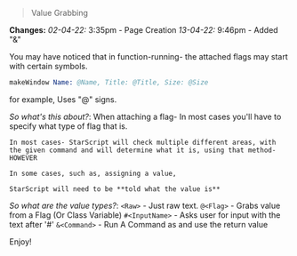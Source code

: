 > Value Grabbing

**Changes:**
*02-04-22:* 3:35pm - Page Creation
*13-04-22:* 9:46pm - Added "&"

You may have noticed that in function-running- the attached flags may start with certain symbols.
```s
makeWindow Name: @Name, Title: @Title, Size: @Size
```
for example, Uses "@" signs.

*So what's this about?*:
    When attaching a flag- In most cases you'll have to specify what type of flag that is.

    In most cases- StarScript will check multiple different areas, with the given command and will determine what it is, using that method- HOWEVER

    In some cases, such as, assigning a value,

    StarScript will need to be **told what the value is**

*So what are the value types?*:
    `<Raw>` - Just raw text.
    `@<Flag>` - Grabs value from a Flag (Or Class Variable)
    `#<InputName>` - Asks user for input with the text after '#'
    `&<Command>` - Run A Command as and use the return value

Enjoy!